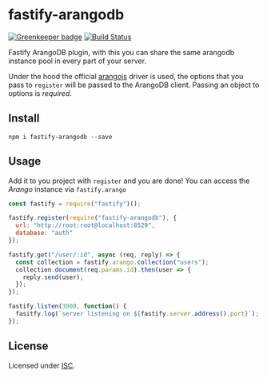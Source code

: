 # fastify-arangodb

[![Greenkeeper badge](https://badges.greenkeeper.io/timmak/fastify-arangodb.svg)](https://greenkeeper.io/)
[![Build Status](https://travis-ci.org/timmak/fastify-mongodb.svg?branch=master)](https://travis-ci.org/timmak/fastify-arangodb)

Fastify ArangoDB plugin, with this you can share the same arangodb instance pool in every part of your server.

Under the hood the official [arangojs](https://github.com/arangodb/arangoj) driver is used, the options that you pass to `register` will be passed to the ArangoDB client. Passing an object to options is _required_.

## Install

```
npm i fastify-arangodb --save
```

## Usage

Add it to you project with `register` and you are done!
You can access the _Arango_ instance via `fastify.arango`

```js
const fastify = require("fastify")();

fastify.register(require("fastify-arangodb"), {
  url: "http://root:root@localhost:8529",
  database: "auth"
});

fastify.get("/user/:id", async (req, reply) => {
  const collection = fastify.arango.collection("users");
  collection.document(req.params.id).then(user => {
    reply.send(user);
  });
});

fastify.listen(3000, function() {
  fasitfy.log(`server listening on ${fastify.server.address().port}`);
});
```

## License

Licensed under [ISC](./LICENSE).
